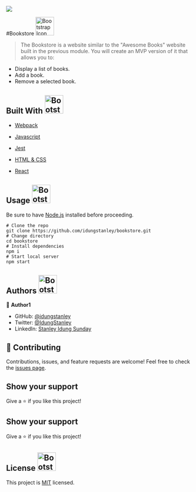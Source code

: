 ![](https://img.shields.io/badge/Microverse-blueviolet)

#Bookstore  <img src="https://img.icons8.com/external-filled-outline-wichaiwi/344/external-description-e-commerce-website-filled-outline-wichaiwi.png" alt="Bootstrap Icon" style="width: 50px; height: 50px">

> The Bookstore is a website similar to the "Awesome Books" website built in the previous module. You will create an MVP version of it that allows you to:
- Display a list of books.
- Add a book.
- Remove a selected book.

## Built With <img src="https://img.icons8.com/external-flaticons-lineal-color-flat-icons/344/external-build-agile-flaticons-lineal-color-flat-icons.png" alt="Bootstrap Icon" style="width: 50px; height: 50px">


- [Webpack](https://webpack.js.org)         
            
- [Javascript](https://www.javascript.com)
            
- [Jest](https://jestjs.io)        
            
- [HTML & CSS](https://www.w3.org)

- [React](https://reactjs.org/)
            
 
## Usage  <img src="https://img.icons8.com/external-filled-outline-geotatah/344/external-engine-merger-and-acquisition-filled-outline-filled-outline-geotatah.png" alt="Bootstrap Icon" style="width: 50px; height: 50px">

Be sure to have [Node.js](https://nodejs.org/) installed before proceeding.

```shell
# Clone the repo
git clone https://github.com/idungstanley/bookstore.git
# Change directory
cd bookstore
# Install dependencies
npm i
# Start local server
npm start
```

## Authors  <img src="https://img.icons8.com/external-flat-geotatah/344/external-agreement-procurement-process-flat-flat-geotatah.png" alt="Bootstrap Icon" style="width: 50px; height: 50px">

👤 **Author1**


- GitHub: [@idungstanley](https://github.com/idungstanley)
- Twitter: [@IdungStanley](https://twitter.com/IdungStanley)
- LinkedIn: [Stanley Idung Sunday](https://www.linkedin.com/in/sundaystanley56/)

## 🤝 Contributing
Contributions, issues, and feature requests are welcome!
Feel free to check the [issues page](https://github.com/idungstanley/bookstore/issues).

## Show your support
Give a ⭐️ if you like this project!


## Show your support  

Give a ⭐️ if you like this project!

## License <img src="https://img.icons8.com/dusk/344/licence.png" alt="Bootstrap Icon" style="width: 50px; height: 50px">

This project is [MIT](./LICENSE) licensed.
